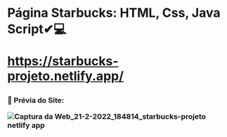<h1> Página Starbucks:  HTML, Css, Java Script✔💻
  
  https://starbucks-projeto.netlify.app/

<h3>📌 Prévia do Site:

![Captura da Web_21-2-2022_184814_starbucks-projeto netlify app](https://user-images.githubusercontent.com/97356148/155030416-888f2667-bb29-4b97-aa87-307ddf4ed7cd.jpeg)


